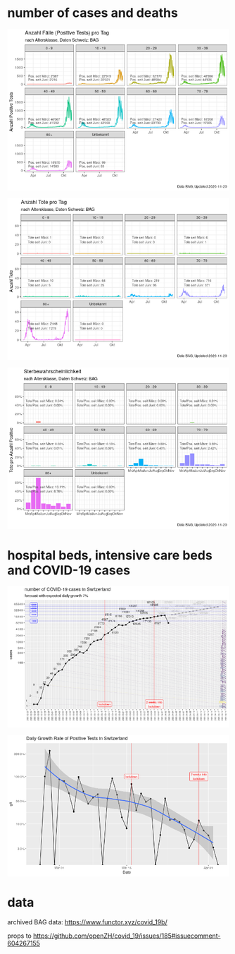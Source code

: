 # number of cases and deaths

![](swiss-tests/cases-nov.png)

![](swiss-tests/deaths-nov.png)

![](swiss-tests/deathchance-nov.png)


# hospital beds, intensive care beds and COVID-19 cases

![](cases.png)

![](growth_rate.png)

# data

archived BAG data: https://www.functor.xyz/covid_19b/

props to https://github.com/openZH/covid_19/issues/185#issuecomment-604267155
